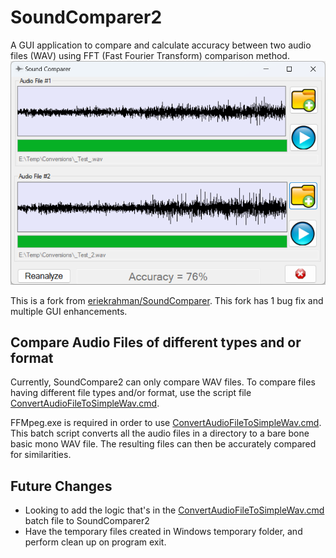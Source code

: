 # SoundComparer2
A GUI application to compare and calculate accuracy between two audio files (WAV) using FFT (Fast Fourier Transform) comparison method.
[![ScreenShot](src/Resources/Image/Screenshot.png)](https://github.com/David-Maisonave/SoundComparer2)

This is a fork from [eriekrahman/SoundComparer](https://github.com/eriekrahman/SoundComparer). This fork has 1 bug fix and multiple GUI enhancements.

## Compare Audio Files of different types and or format
Currently, SoundCompare2 can only compare WAV files. To compare files having different file types and/or format, use the script file [ConvertAudioFileToSimpleWav.cmd](https://github.com/David-Maisonave/SoundComparer2/blob/master/ConvertAudioFileToSimpleWav.cmd).

FFMpeg.exe is required in order to use [ConvertAudioFileToSimpleWav.cmd](https://github.com/David-Maisonave/SoundComparer2/blob/master/ConvertAudioFileToSimpleWav.cmd). This batch script converts all the audio files in a directory to a bare bone basic mono WAV file. The resulting files can then be accurately compared for similarities.

## Future Changes
- Looking to add the logic that's in the [ConvertAudioFileToSimpleWav.cmd](https://github.com/David-Maisonave/SoundComparer2/blob/master/ConvertAudioFileToSimpleWav.cmd) batch file to SoundComparer2
- Have the temporary files created in Windows temporary folder, and perform clean up on program exit.
